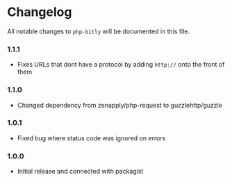 # Changelog

All notable changes to `php-bitly` will be documented in this file.

### 1.1.1
- Fixes URLs that dont have a protocol by adding `http://` onto the front of them

### 1.1.0
- Changed dependency from zenapply/php-request to guzzlehttp/guzzle

### 1.0.1
- Fixed bug where status code was ignored on errors

### 1.0.0
- Initial release and connected with packagist
